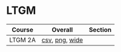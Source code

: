 # LTGM

| Course | Overall | Section |
| ------ | ------- | ------- |
| LTGM 2A | [csv](https://github.com/UCSD-Historical-Enrollment-Data/2024Fall/blob/main/overall/LTGM%202A.csv), [png](https://raw.githubusercontent.com/UCSD-Historical-Enrollment-Data/2024Fall/main/plot_overall/LTGM%202A.png), [wide](https://raw.githubusercontent.com/UCSD-Historical-Enrollment-Data/2024Fall/main/plot_overall_wide/LTGM%202A.png) |  |
